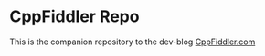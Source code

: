 # CppFiddler Repo
This is the companion repository to the dev-blog [CppFiddler.com](www.cppfiddler.com)
